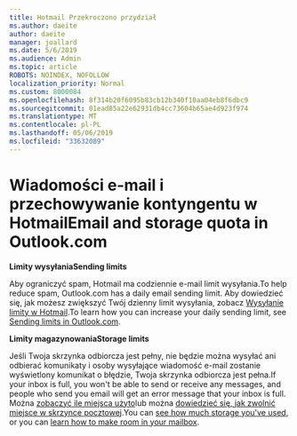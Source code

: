 ```yaml
---
title: Hotmail Przekroczono przydział
ms.author: daeite
author: daeite
manager: joallard
ms.date: 5/6/2019
ms.audience: Admin
ms.topic: article
ROBOTS: NOINDEX, NOFOLLOW
localization_priority: Normal
ms.custom: 8000084
ms.openlocfilehash: 8f314b20f6095b83cb12b340f10aa04eb8f6dbc9
ms.sourcegitcommit: 01ead85a22e62931db4cc73604b65ae4d923f974
ms.translationtype: MT
ms.contentlocale: pl-PL
ms.lasthandoff: 05/06/2019
ms.locfileid: "33632089"
---
```

# <a name="email-and-storage-quota-in-outlookcom"></a><span data-ttu-id="a9b5e-102">Wiadomości e-mail i przechowywanie kontyngentu w Hotmail</span><span class="sxs-lookup"><span data-stu-id="a9b5e-102">Email and storage quota in Outlook.com</span></span>

<span data-ttu-id="a9b5e-103">**Limity wysyłania**</span><span class="sxs-lookup"><span data-stu-id="a9b5e-103">**Sending limits**</span></span>

<span data-ttu-id="a9b5e-104">Aby ograniczyć spam, Hotmail ma codziennie e-mail limit wysyłania.</span><span class="sxs-lookup"><span data-stu-id="a9b5e-104">To help reduce spam, Outlook.com has a daily email sending limit.</span></span> <span data-ttu-id="a9b5e-105">Aby dowiedzieć się, jak możesz zwiększyć Twój dzienny limit wysyłania, zobacz [Wysyłanie limity w Hotmail](https://support.office.com/article/279ee200-594c-40f0-9ec8-bb6af7735c2e).</span><span class="sxs-lookup"><span data-stu-id="a9b5e-105">To learn how you can increase your daily sending limit, see [Sending limits in Outlook.com](https://support.office.com/article/279ee200-594c-40f0-9ec8-bb6af7735c2e).</span></span>

<span data-ttu-id="a9b5e-106">**Limity magazynowania**</span><span class="sxs-lookup"><span data-stu-id="a9b5e-106">**Storage limits**</span></span>

<span data-ttu-id="a9b5e-107">Jeśli Twoja skrzynka odbiorcza jest pełny, nie będzie można wysyłać ani odbierać komunikaty i osoby wysyłające wiadomość e-mail zostanie wyświetlony komunikat o błędzie, Twoja skrzynka odbiorcza jest pełna.</span><span class="sxs-lookup"><span data-stu-id="a9b5e-107">If your inbox is full, you won't be able to send or receive any messages, and people who send you email will get an error message that your inbox is full.</span></span> <span data-ttu-id="a9b5e-108">Można [zobaczyć ile miejsca użyto](https://go.microsoft.com/fwlink/?linkid=2052089)lub można [dowiedzieć się, jak zwolnić miejsce w skrzynce pocztowej](https://support.office.com/article/7ac99134-69e5-4619-ac0b-2d313bba5e9e).</span><span class="sxs-lookup"><span data-stu-id="a9b5e-108">You can [see how much storage you've used](https://go.microsoft.com/fwlink/?linkid=2052089), or you can [learn how to make room in your mailbox](https://support.office.com/article/7ac99134-69e5-4619-ac0b-2d313bba5e9e).</span></span>